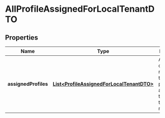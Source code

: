 

# AllProfileAssignedForLocalTenantDTO


## Properties

| Name | Type | Description | Notes |
|------------ | ------------- | ------------- | -------------|
|**assignedProfiles** | [**List&lt;ProfileAssignedForLocalTenantDTO&gt;**](ProfileAssignedForLocalTenantDTO.md) | A list of objects representing the user profiles assigned to the user and their validity range. |  [optional] |



